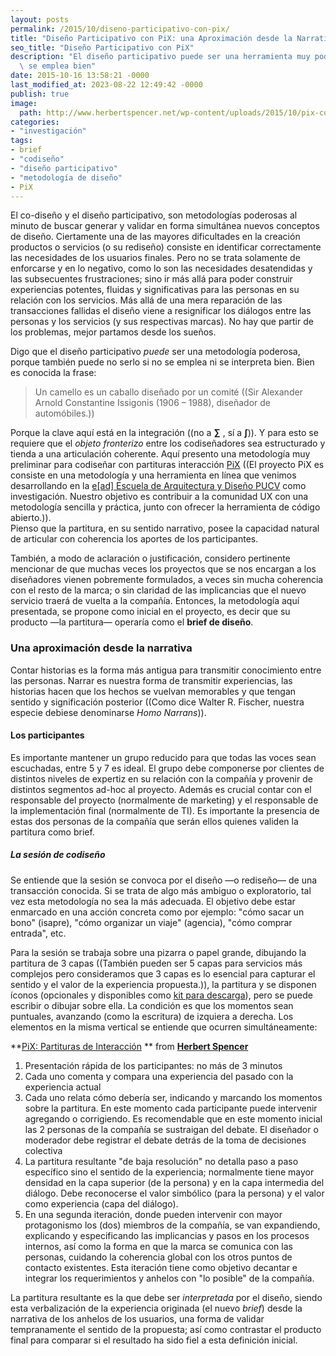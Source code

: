 ```yaml
---
layout: posts
permalink: /2015/10/diseno-participativo-con-pix/
title: "Diseño Participativo con PiX: una Aproximación desde la Narrativa"
seo_title: "Diseño Participativo con PiX"
description: "El diseño participativo puede ser una herramienta muy poderosa si\
  \ se emplea bien"
date: 2015-10-16 13:58:21 -0000
last_modified_at: 2023-08-22 12:49:42 -0000
publish: true
image:
  path: http://www.herbertspencer.net/wp-content/uploads/2015/10/pix-collab.jpg
categories:
- "investigación"
tags:
- brief
- "codiseño"
- "diseño participativo"
- "metodología de diseño"
- PiX
---
```

El co-diseño y el diseño participativo, son metodologías poderosas al minuto de buscar generar y validar en forma simultánea nuevos conceptos de diseño. Ciertamente una de las mayores dificultades en la creación productos o servicios (o su rediseño) consiste en identificar correctamente las necesidades de los usuarios finales. Pero no se trata solamente de enforcarse y en lo negativo, como lo son las necesidades desatendidas y las subsecuentes frustraciones; sino ir más allá para poder construir experiencias potentes, fluidas y significativas para las personas en su relación con los servicios. Más allá de una mera reparación de las transacciones fallidas el diseño viene a resignificar los diálogos entre las personas y los servicios (y sus respectivas marcas). No hay que partir de los problemas, mejor partamos desde los sueños.

Digo que el diseño participativo _puede_ ser una metodología poderosa, porque también puede no serlo si no se emplea ni se interpreta bien. Bien es conocida la frase:

> Un camello es un caballo diseñado por un comité ((Sir Alexander Arnold Constantine Issigonis (1906 – 1988), diseñador de automóbiles.))

Porque la clave aquí está en la integración ((no a **∑** , sí a **∫**)). Y para esto se requiere que el _objeto fronterizo_ entre los codiseñadores sea estructurado y tienda a una articulación coherente. Aquí presento una metodología muy preliminar para codiseñar con partituras interacción [PiX](http://eadpucv.github.io/pix) ((El proyecto PiX es consiste en una metodología y una herramienta en línea que venimos desarrollando en la [e[ad] Escuela de Arquitectura y Diseño PUCV](http://ead.pucv.cl/) como investigación. Nuestro objetivo es contribuir a la comunidad UX con una metodología sencilla y práctica, junto con ofrecer la herramienta de código abierto.)).  
Pienso que la partitura, en su sentido narrativo, posee la capacidad natural de articular con coherencia los aportes de los participantes.

También, a modo de aclaración o justificación, considero pertinente mencionar de que muchas veces los proyectos que se nos encargan a los diseñadores vienen pobremente formulados, a veces sin mucha coherencia con el resto de la marca; o sin claridad de las implicancias que el nuevo servicio traerá de vuelta a la compañía. Entonces, la metodología aquí presentada, se propone como inicial en el proyecto, es decir que su producto —la partitura— operaría como el **brief de diseño**.

### Una aproximación desde la narrativa

Contar historias es la forma más antigua para transmitir conocimiento entre las personas. Narrar es nuestra forma de transmitir experiencias, las historias hacen que los hechos se vuelvan memorables y que tengan sentido y significación posterior ((Como dice Walter R. Fischer, nuestra especie debiese denominarse _Homo Narrans_)).

#### Los participantes

Es importante mantener un grupo reducido para que todas las voces sean escuchadas, entre 5 y 7 es ideal. El grupo debe componerse por clientes de distintos niveles de expertiz en su relación con la compañía y provenir de distintos segmentos ad-hoc al proyecto. Además es crucial contar con el responsable del proyecto (normalmente de marketing) y el responsable de la implementación final (normalmente de TI). Es importante la presencia de estas dos personas de la compañía que serán ellos quienes validen la partitura como brief.

##### La sesión de codiseño

Se entiende que la sesión se convoca por el diseño —o rediseño— de una transacción conocida. Si se trata de algo más ambiguo o exploratorio, tal vez esta metodología no sea la más adecuada. El objetivo debe estar enmarcado en una acción concreta como por ejemplo: "cómo sacar un bono" (isapre), "cómo organizar un viaje" (agencia), "cómo comprar entrada", etc.

Para la sesión se trabaja sobre una pizarra o papel grande, dibujando la partitura de 3 capas ((También pueden ser 5 capas para servicios más complejos pero consideramos que 3 capas es lo esencial para capturar el sentido y el valor de la experiencia propuesta.)), la partitura y se disponen íconos (opcionales y disponibles como [kit para descarga](http://eadpucv.github.io/pix/downloads/pix-toolkit.pdf)), pero se puede escribir o dibujar sobre ella. La condición es que los momentos sean puntuales, avanzando (como la escritura) de izquiera a derecha. Los elementos en la misma vertical se entiende que ocurren simultáneamente:

**[PiX: Partituras de Interacción](//www.slideshare.net/hspencer/pix-partituras-de-interaccin) ** from **[Herbert Spencer](//www.slideshare.net/hspencer)**

  1. Presentación rápida de los participantes: no más de 3 minutos
  2. Cada uno comenta y compara una experiencia del pasado con la experiencia actual
  3. Cada uno relata cómo debería ser, indicando y marcando los momentos sobre la partitura. En este momento cada participante puede intervenir agregando o corrigiendo. Es recomendable que en este momento inicial las 2 personas de la compañía se sustraigan del debate. El diseñador o moderador debe registrar el debate detrás de la toma de decisiones colectiva
  4. La partitura resultante "de baja resolución" no detalla paso a paso específico sino el sentido de la experiencia; normalmente tiene mayor densidad en la capa superior (de la persona) y en la capa intermedia del diálogo. Debe reconocerse el valor simbólico (para la persona) y el valor como experiencia (capa del diálogo).
  5. En una segunda iteración, donde pueden intervenir con mayor protagonismo los (dos) miembros de la compañía, se van expandiendo, explicando y especificando las implicancias y pasos en los procesos internos, así como la forma en que la marca se comunica con las personas, cuidando la coherencia global con los otros puntos de contacto existentes. Esta iteración tiene como objetivo decantar e integrar los requerimientos y anhelos con "lo posible" de la compañía.

La partitura resultante es la que debe ser _interpretada_ por el diseño, siendo esta verbalización de la experiencia originada (el nuevo _brief_) desde la narrativa de los anhelos de los usuarios, una forma de validar tempranamente el sentido de la propuesta; así como contrastar el producto final para comparar si el resultado ha sido fiel a esta definición inicial.
